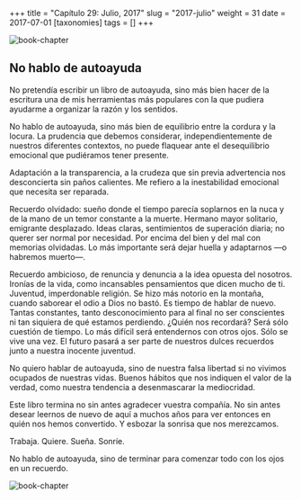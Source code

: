 +++
title = "Capítulo 29: Julio, 2017"
slug = "2017-julio"
weight = 31
date = 2017-07-01
[taxonomies]
tags = []
+++

![book-chapter](/images/books/oeur/29.jpg)

## No hablo de autoayuda

No pretendía escribir un libro de autoayuda, sino más bien hacer de la escritura una de mis herramientas más populares con la que pudiera ayudarme a organizar la razón y los sentidos.

No hablo de autoayuda, sino más bien de equilibrio entre la cordura y la locura. La prudencia que debemos considerar, independientemente de nuestros diferentes contextos, no puede flaquear ante el desequilibrio emocional que pudiéramos tener presente.

Adaptación a la transparencia, a la crudeza que sin previa advertencia nos desconcierta sin paños calientes. Me refiero a la inestabilidad emocional que necesita ser reparada.

Recuerdo olvidado: sueño donde el tiempo parecía soplarnos en la nuca y de la mano de un temor constante a la muerte. Hermano mayor solitario, emigrante desplazado. Ideas claras, sentimientos de superación diaria; no querer ser normal por necesidad. Por encima del bien y del mal con memorias olvidadas. Lo más importante será dejar huella y adaptarnos —o habremos muerto—.

Recuerdo ambicioso, de renuncia y denuncia a la idea opuesta del nosotros. Ironías de la vida, como incansables pensamientos que dicen mucho de ti. Juventud, imperdonable religión. Se hizo más notorio en la montaña, cuando saborear el odio a Dios no bastó. Es tiempo de hablar de nuevo. Tantas constantes, tanto desconocimiento para al final no ser conscientes ni tan siquiera de qué estamos perdiendo. ¿Quién nos recordará? Será sólo cuestión de tiempo. Lo más difícil será entendernos con otros ojos. Sólo se vive una vez. El futuro pasará a ser parte de nuestros dulces recuerdos junto a nuestra inocente juventud.

No quiero hablar de autoayuda, sino de nuestra falsa libertad si no vivimos ocupados de nuestras vidas. Buenos hábitos que nos indiquen el valor de la verdad, como nuestra tendencia a desenmascarar la mediocridad.

Este libro termina no sin antes agradecer vuestra compañía. No sin antes desear leernos de nuevo de aquí a muchos años para ver entonces en quién nos hemos convertido. Y esbozar la sonrisa que nos merezcamos.

Trabaja.
Quiere.
Sueña.
Sonríe.

No hablo de autoayuda, sino de terminar para comenzar todo con los ojos en un recuerdo.

![book-chapter](/images/books/oeur/familia.jpg)
